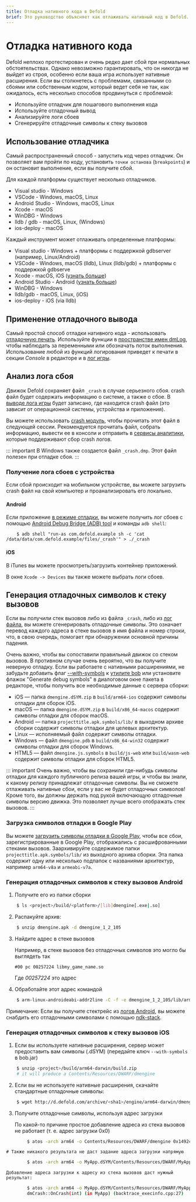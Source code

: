 ```yaml
---
title: Отладка нативного кода в Defold
brief: Это руководство объясняет как отлаживать нативный код в Defold.
---
```


# Отладка нативного кода

Defold неплохо протестирован и очень редко дает сбой при нормальных обстоятельствах. Однако невозможно гарантировать, что он никогда не выйдет из строя, особенно если ваша игра использует нативные расширения. Если вы столкнетесь с проблемами, связанными со сбоями или собственным кодом, который ведет себя не так, как ожидалось, есть несколько способов продвинуться с проблемой:

* Используйте отладчик для пошагового выполнения кода
* Используйте отладочный вывод
* Анализируйте логи сбоев
* Сгенерируйте отладочные символы к стеку вызовов


## Использование отладчика

Самый распространенный способ - запустить код через отладчик. Он позволяет вам пройти по коду, установить `точки останова` (`breakpoints`) и он остановит выполнение, если вы получите сбой.

Для каждой платформы существует несколько отладчиков.

* Visual studio - Windows
* VSCode - Windows, macOS, Linux
* Android Studio - Windows, macOS, Linux
* Xcode - macOS
* WinDBG - Windows
* lldb / gdb - macOS, Linux, (Windows)
* ios-deploy - macOS

Каждый инструмент может отлаживать определенные платформы:

* Visual studio - Windows + платформы с поддержкой gdbserver (например, Linux/Android)
* VSCode - Windows, macOS (lldb), Linux (lldb/gdb) + платформы с поддержкой gdbserve
* Xcode -  macOS, iOS ([узнать больше](/manuals/debugging-native-code-ios))
* Android Studio - Android ([узнать больше](/manuals/debugging-native-code-android))
* WinDBG - Windows
* lldb/gdb - macOS, Linux, (iOS)
* ios-deploy - iOS (via lldb)


## Применение отладочного вывода

Самый простой способ отладки нативного кода - использовать [отладочную печать](http://en.wikipedia.org/wiki/Debugging#Techniques). Используйте функции в [пространстве имен dmLog](/ref/stable/dmLog/), чтобы наблюдать за переменными или обозначать поток выполнения. Использование любой из функций логирования приведет к печати в секции *Console* в редакторе и в [лог игры](/manuals/debugging-game-and-system-logs).


## Анализ лога сбоя

Движок Defold сохраняет файл `_crash` в случае серьезного сбоя. crash файл будет содержать информацию о системе, а также о сбое. В [выводе лога игры](/manuals/debugging-game-and-system-logs) будет записано, где находится crash файл (это зависит от операционной системы, устройства и приложения).

Вы можете использовать [crash модуль](https://www.defold.com/ref/crash/), чтобы прочитать этот файл в следующей сессии. Рекомендуется прочитать файл, собрать информацию, вывести ее в консоли и отправить в [сервисы аналитики](/tags/stars/analytics/), которые поддерживают сбор crash логов.

::: important
В Windows также создается файл `_crash.dmp`. Этот файл полезен при отладке сбоя.
:::

### Получение лога сбоев с устройства

Если сбой происходит на мобильном устройстве, вы можете загрузить crash файл на свой компьютер и проанализировать его локально.

#### Android

Если приложение [в режиме отладки](/manuals/project-settings/#android), вы можете получить лог сбоев с помощью [Android Debug Bridge (ADB) tool](https://developer.android.com/studio/command-line/adb.html) и команды `adb shell`:

```
	$ adb shell "run-as com.defold.example sh -c 'cat /data/data/com.defold.example/files/_crash'" > ./_crash
```

#### iOS

В iTunes вы можете просмотреть/загрузить контейнер приложений.

В окне `Xcode -> Devices` вы также можете выбрать логи сбоев.


## Генерация отладочных символов к стеку вызовов

Если вы получили стек вызовов либо из файла `_crash`, либо из [лог файла](/manuals/debugging-game-and-system-logs), вы можете сгенерировать отладочные символы. Это означает перевод каждого адреса в стеке вызовов в имя файла и номер строки, что, в свою очередь, помогает при обнаружении основной причины падения.

Очень важно, чтобы вы сопоставили правильный движок со стеком вызовов. В противном случае очень вероятно, что вы получите неверную отладку. Если вы работаете с нативными расширениями, не забудьте добавить флаг [--with-symbols](https://www.defold.com/manuals/bob/) к [утилите bob](https://www.defold.com/manuals/bob/) или установите флажок "Generate debug symbols" в диалоговом окне пакета в редакторе, чтобы получить все необходимые данные с сервера сборки:

* iOS — папка `dmengine.dSYM.zip` в `build/arm64-ios` содержит символы отладки для сборок iOS.
* macOS — папка `dmengine.dSYM.zip` в `build/x86_64-macos` содержит символы отладки для сборок macOS.
* Android — папка `projecttitle.apk.symbols/lib/` в выходном архиве сборки содержит символы отладки для целевых архитектур.
* Linux — исполняемый файл содержит символы отладки.
* Windows — файл `dmengine.pdb` в `build/x86_64-win32` содержит символы отладки для сборок Windows.
* HTML5 — файл `dmengine.js.symbols` в `build/js-web` или `build/wasm-web` содержит символы отладки для сборок HTML5.

::: important
Очень важно, чтобы вы сохранили где-нибудь символы отладки для каждого публичного релиза вашей игры, и чтобы вы знали, к какому релизу принадлежат отладочные символы. Вы не сможете отлаживать нативные сбои, если у вас не будет отладочных символов! Кроме того, вы должны держать под рукой включающую отладочные символы версию движка. Это позволяет лучше всего отображать стек вызовов.
:::


### Загрузка символов отладки в Google Play
Вы можете [загрузить символы отладки в Google Play](https://developer.android.com/studio/build/shrink-code#android_gradle_plugin_version_40_or_earlier_and_other_build_systems), чтобы все сбои, зарегистрированные в Google Play, отображались с расшифрованными стеками вызовов. Заархивируйте содержимое папки `projecttitle.apk.symbols/lib/` из выходного архива сборки. Эта папка содержит одну или несколько подпапок с названиями архитектур, например `arm64-v8a` и `armeabi-v7a`.


### Генерация отладочных символов к стеку вызовов Android

1. Получите его из папки сборки

```sh
	$ ls <project>/build/<platform>/[lib]dmengine[.exe|.so]
```

2. Распакуйте архив:

```sh
	$ unzip dmengine.apk -d dmengine_1_2_105
```

3. Найдите адрес в стеке вызовов

    Например, в стеке вызовов без отладочных символов это могло бы выглядеть так

	`#00 pc 00257224 libmy_game_name.so`

	Где *00257224* это адрес

4. Обработайте этот адрес командой

```sh
    $ arm-linux-androideabi-addr2line -C -f -e dmengine_1_2_105/lib/armeabi-v7a/libdmengine.so _address_
```

Примечание: Если вы получите стектрейс из [логов Android](/manuals/debugging-game-and-system-logs), вы можете снабдить его отладочными символами с помощью [ndk-stack](https://developer.android.com/ndk/guides/ndk-stack.html).

### Генерация отладочных символов к стеку вызовов iOS

1. Если вы используете нативные расширения, сервер может предоставить вам символы (.dSYM) (передайте ключ `--with-symbols` в bob.jar)

```sh
	$ unzip <project>/build/arm64-darwin/build.zip
	# it will produce a Contents/Resources/DWARF/dmengine
```

2. Если вы не используете нативные расширения, скачайте стандартные отладочные символы:

```sh
	$ wget http://d.defold.com/archive/<sha1>/engine/arm64-darwin/dmengine.dSYM
```

3. Получите отладочные символы, используя адрес загрузки

	По какой-то причине простое добавление адреса из стека вызовов не работает (т. е. адрес загрузки 0x0)

```sh
		$ atos -arch arm64 -o Contents/Resources/DWARF/dmengine 0x1492c4
```

	# Также никакого результата не даст задание адреса загрузки напрямую

```sh
		$ atos -arch arm64 -o MyApp.dSYM/Contents/Resources/DWARF/MyApp -l0x100000000 0x1492c4
```

	Добавление адреса загрузки к адресу из стека вызовов даст нужный результат:

```sh
		$ atos -arch arm64 -o MyApp.dSYM/Contents/Resources/DWARF/MyApp 0x1001492c4
		dmCrash::OnCrash(int) (in MyApp) (backtrace_execinfo.cpp:27)
```
